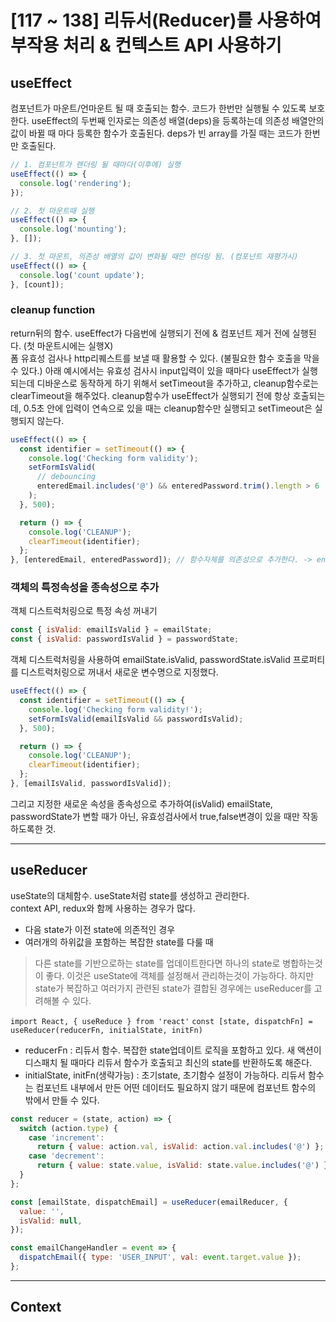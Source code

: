 # [117 ~ 138] 리듀서(Reducer)를 사용하여 부작용 처리 & 컨텍스트 API 사용하기

## useEffect

컴포넌트가 마운트/언마운트 될 때 호출되는 함수. 코드가 한번만 실행될 수 있도록 보호한다.
useEffect의 두번째 인자로는 의존성 배열(deps)을 등록하는데 의존성 배열안의 값이 바뀔 때 마다 등록한 함수가 호출된다.
deps가 빈 array를 가질 때는 코드가 한번만 호출된다.

```js
// 1. 컴포넌트가 렌더링 될 때마다(이후에) 실행
useEffect(() => {
  console.log('rendering');
});

// 2. 첫 마운트때 실행
useEffect(() => {
  console.log('mounting');
}, []);

// 3. 첫 마운트, 의존성 배열의 값이 변화될 때만 렌더링 됨. (컴포넌트 재평가시)
useEffect(() => {
  console.log('count update');
}, [count]);
```

### cleanup function

return뒤의 함수. useEffect가 다음번에 실행되기 전에 & 컴포넌트 제거 전에 실행된다. (첫 마운트시에는 실행X)  
폼 유효성 검사나 http리퀘스트를 보낼 때 활용할 수 있다. (불필요한 함수 호출을 막을 수 있다.)
아래 예시에서는 유효성 검사시 input입력이 있을 때마다 useEffect가 실행되는데 디바운스로 동작하게 하기 위해서 setTimeout을 추가하고, cleanup함수로는 clearTimeout을 해주었다.
cleanup함수가 useEffect가 실행되기 전에 항상 호출되는데, 0.5초 안에 입력이 연속으로 있을 때는 cleanup함수만 실행되고 setTimeout은 실행되지 않는다.

```js
useEffect(() => {
  const identifier = setTimeout(() => {
    console.log('Checking form validity');
    setFormIsValid(
      // debouncing
      enteredEmail.includes('@') && enteredPassword.trim().length > 6
    );
  }, 500);

  return () => {
    console.log('CLEANUP');
    clearTimeout(identifier);
  };
}, [enteredEmail, enteredPassword]); // 함수자체를 의존성으로 추가한다. -> enteredEmail, enteredPassword가 변경된 경우에 실행. (* setFormEmail은 추가할 필요가 없는데, React는 해당 함수가 절대 변경되지 않도록 보장하므로 종속성으로 추가할 필요가 없다.)
```

### 객체의 특정속성을 종속성으로 추가

객체 디스트럭처링으로 특정 속성 꺼내기

```js
const { isValid: emailIsValid } = emailState;
const { isValid: passwordIsValid } = passwordState;
```

객체 디스트럭처링을 사용하여 emailState.isValid, passwordState.isValid 프로퍼티를 디스트럭처링으로 꺼내서 새로운 변수명으로 지정했다.

```js
useEffect(() => {
  const identifier = setTimeout(() => {
    console.log('Checking form validity!');
    setFormIsValid(emailIsValid && passwordIsValid);
  }, 500);

  return () => {
    console.log('CLEANUP');
    clearTimeout(identifier);
  };
}, [emailIsValid, passwordIsValid]);
```

그리고 지정한 새로운 속성을 종속성으로 추가하여(isValid) emailState, passwordState가 변할 때가 아닌, 유효성검사에서 true,false변경이 있을 때만 작동하도록한 것.

---

## useReducer

useState의 대체함수. useState처럼 state를 생성하고 관리한다.  
context API, redux와 함께 사용하는 경우가 많다.

- 다음 state가 이전 state에 의존적인 경우
- 여러개의 하위값을 포함하는 복잡한 state를 다룰 때

> 다른 state를 기반으로하는 state를 업데이트한다면 하나의 state로 병합하는것이 좋다. 이것은 useState에 객체를 설정해서 관리하는것이 가능하다. 하지만 state가 복잡하고 여러가지 관련된 state가 결합된 경우에는 useReducer를 고려해볼 수 있다.

`import React, { useReduce } from 'react'`
`const [state, dispatchFn] = useReducer(reducerFn, initialState, initFn)`

- reducerFn : 리듀서 함수. 복잡한 state업데이트 로직을 포함하고 있다. 새 액션이 디스패치 될 때마다 리듀서 함수가 호출되고 최신의 state를 반환하도록 해준다.
- initialState, initFn(생략가능) : 초기state, 초기함수 설정이 가능하다. 리듀서 함수는 컴포넌트 내부에서 만든 어떤 데이터도 필요하지 않기 때문에 컴포넌트 함수의 밖에서 만들 수 있다.

```js
const reducer = (state, action) => {
  switch (action.type) {
    case 'increment':
      return { value: action.val, isValid: action.val.includes('@') };
    case 'decrement':
      return { value: state.value, isValid: state.value.includes('@') };
  }
};

const [emailState, dispatchEmail] = useReducer(emailReducer, {
  value: '',
  isValid: null,
});
```

```js
const emailChangeHandler = event => {
  dispatchEmail({ type: 'USER_INPUT', val: event.target.value });
};
```

---

## Context
